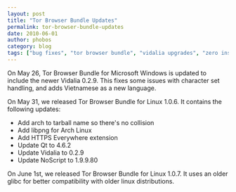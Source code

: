 ```yaml
---
layout: post
title: "Tor Browser Bundle Updates"
permalink: tor-browser-bundle-updates
date: 2010-06-01
author: phobos
category: blog
tags: ["bug fixes", "tor browser bundle", "vidalia upgrades", "zero install bundle"]
---
```


On May 26, Tor Browser Bundle for Microsoft Windows is updated to include the newer Vidalia 0.2.9. This fixes some issues with character set handling, and adds Vietnamese as a new language.

On May 31, we released Tor Browser Bundle for Linux 1.0.6. It contains the following updates:

- Add arch to tarball name so there's no collision
- Add libpng for Arch Linux
- Add HTTPS Everywhere extension
- Update Qt to 4.6.2
- Update Vidalia to 0.2.9
- Update NoScript to 1.9.9.80

On June 1st, we released Tor Browser Bundle for Linux 1.0.7. It uses an older glibc for better compatibility with older linux distributions.

